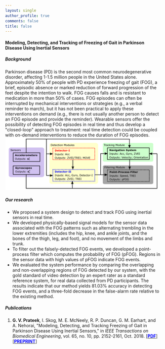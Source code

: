 ```yaml
---
layout: single
author_profile: true
comments: false
title: false
---
```


#### Modeling, Detecting, and Tracking of Freezing of Gait in Parkinson Disease Using Inertial Sensors
##### Background
Parkinson disease (PD) is the second most common neurodegenerative disorder, affecting 1-1.5 million people in the United States alone. Approximately 50% of people with PD experience freezing of gait (FOG), a brief, episodic absence or marked reduction of forward progression of the feet despite the intention to walk. FOG causes falls and is resistant to medication in more than 50% of cases. FOG episodes can often be interrupted by mechanical interventions or strategies (e.g., a verbal reminder to march), but it has not been practical to apply these interventions on demand (e.g., there is not usually another person to detect an FOG episode and provide the reminder). Wearable sensors offer the possibility of detecting FOG episodes in real time and thus develop a "closed-loop" approach to treatment: real time detection could be coupled with on-demand interventions to reduce the duration of FOG episodes.
![An overview of the proposed system design.](images/sys_design_new.png)

##### Our research
* We proposed a system design to detect and track FOG using inertial sensors in real time.
* We developed physically-based signal models for the sensor data associated with the FOG patterns such as alternating trembling in the lower extremities (includes the hip, knee, and ankle joints, and the bones of the thigh, leg, and foot), and no movement of the limbs and trunk.
* To filter out the falsely-detected FOG events, we developed a point-process filter which computes the probability of FOG (pFOG). Regions in the sensor data with high values of pFOG indicate FOG events.
* We evaluated the system performance by comparing the overlapping and non-overlapping regions of FOG detected by our system, with the gold standard of video detection by an expert rater as a standard reference system, for real data collected from PD participants. The results indicate that our method yields 81.03% accuracy in detecting FOG events, and a three-fold decrease in the false-alarm rate relative to the existing method.

##### Publications
1. **G. V. Prateek**, I. Skog, M. E. McNeely, R. P. Duncan, G. M. Earhart, and A. Nehorai, "Modeling, Detecting, and Tracking Freezing of Gait in Parkinson Disease Using Inertial Sensors," in _IEEE Transactions on Biomedical Engineering_, vol. 65, no. 10, pp. 2152-2161, Oct. 2018. [\[<span style="color:blue">**PDF**</span>\]](/research/freezegait/pdfs/[IEEEBME]Prateek_et_al-20118-Modeling_Detecting_Tracking_Gait_Parkinson_TBME_2017.pdf) [\[<span style="color:blue">**PREPRINT**</span>\]](/research/freezegait/pdfs/Preprint_TBME_FOGDT_v10.pdf)